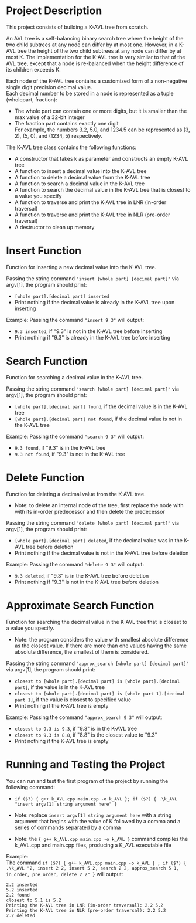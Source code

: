 # Project Description

This project consists of building a K-AVL tree from scratch.

An AVL tree is a self-balancing binary search tree where the height of the two child subtrees at any node can differ by at most one.
However, in a K-AVL tree the height of the two child subtrees at any node can differ by at most K.
The implementation for the K-AVL tree is very similar to that of the AVL tree, except that a node is re-balanced when the height difference of its children exceeds K.

Each node of the K-AVL tree contains a customized form of a non-negative single digit precision decimal value. <br />
Each decimal number to be stored in a node is represented as a tuple (wholepart, fraction):
- The whole part can contain one or more digits, but it is smaller than the max value of a 32-bit integer
- The fraction part contains exactly one digit <br />
For example, the numbers 3.2, 5.0, and 1234.5 can be represented as (3, 2), (5, 0), and (1234, 5) respectively.

The K-AVL tree class contains the following functions:
- A constructor that takes k as parameter and constructs an empty K-AVL tree
- A function to insert a decimal value into the K-AVL tree
- A function to delete a decimal value from the K-AVL tree
- A function to search a decimal value in the K-AVL tree
- A function to search the decimal value in the K-AVL tree that is closest to a value you specify
- A function to traverse and print the K-AVL tree in LNR (in-order traversal)
- A function to traverse and print the K-AVL tree in NLR (pre-order traversal)
- A destructor to clean up memory

# Insert Function

Function for inserting a new decimal value into the K-AVL tree.

Passing the string command `"insert [whole part] [decimal part]"` via argv[1], the program should print:
- `[whole part].[decimal part] inserted`
- Print nothing if the decimal value is already in the K-AVL tree upon inserting

Example:
Passing the command `"insert 9 3"` will output:
- `9.3 inserted`, if "9.3" is not in the K-AVL tree before inserting
- Print nothing if "9.3" is already in the K-AVL tree before inserting

# Search Function

Function for searching a decimal value in the K-AVL tree.

Passing the string command `"search [whole part] [decimal part]"` via argv[1], the program should print:
- `[whole part].[decimal part] found`, if the decimal value is in the K-AVL tree
- `[whole part].[decimal part] not found`, if the decimal value is not in the K-AVL tree

Example:
Passing the command `"search 9 3"` will output:
- `9.3 found`, if "9.3" is in the K-AVL tree
- `9.3 not found`, if "9.3" is not in the K-AVL tree

# Delete Function

Function for deleting a decimal value from the K-AVL tree. <br />

- Note: to delete an internal node of the tree, first replace the node with with its in-order predecessor and then delete the predecessor

Passing the string command `"delete [whole part] [decimal part]"` via argv[1], the program should print:
- `[whole part].[decimal part] deleted`, if the decimal value was in the K-AVL tree before deletion
- Print nothing if the decimal value is not in the K-AVL tree before deletion

Example:
Passing the command `"delete 9 3"` will output:
- `9.3 deleted`, if "9.3" is in the K-AVL tree before deletion
- Print nothing if "9.3" is not in the K-AVL tree before deletion

# Approximate Search Function

Function for searching the decimal value in the K-AVL tree that is closest to a value you specify.

- Note: the program considers the value with smallest absolute difference as the closest value.
        If there are more than one values having the same absolute difference, the smallest of them is considered.

Passing the string command `"approx_search [whole part] [decimal part]"` via argv[1], the program should print:
- `closest to [whole part].[decimal part] is [whole part].[decimal part]`, if the value is in the K-AVL tree
- `closest to [whole part].[decimal part] is [whole part 1].[decimal part 1]`, if the value is closest to specified value
- Print nothing if the K-AVL tree is empty

Example:
Passing the command `"approx_search 9 3"` will output:
- `closest to 9.3 is 9.3`, if "9.3" is in the K-AVL tree
- `closest to 9.3 is 8.8`, if "8.8" is the closest value to "9.3"
- Print nothing if the K-AVL tree is empty

# Running and Testing the Project

You can run and test the first program of the project by running the following command:

- `if ($?) { g++ k_AVL.cpp main.cpp -o k_AVL }; if ($?) { .\k_AVL "insert argv[1] string argument here" }`

- Note: replace `insert argv[1] string argument here` with a string argument that begins with the value of K followed by a comma and a series of commands separated by a comma

- Note: the `{ g++ k_AVL.cpp main.cpp -o k_AVL }` command compiles the k_AVL.cpp and main.cpp files, producing a K_AVL executable file

Example: <br />
The command `if ($?) { g++ k_AVL.cpp main.cpp -o k_AVL } ; if ($?) { .\k_AVL "2, insert 2 2, insert 5 2, search 2 2, approx_search 5 1, in_order, pre_order, delete 2 2" }` will output: <br />

`2.2 inserted` <br />
`5.2 inserted` <br />
`2.2 found` <br />
`closest to 5.1 is 5.2` <br />
`Printing the K-AVL tree in LNR (in-order traversal): 2.2 5.2` <br />
`Printing the K-AVL tree in NLR (pre-order traversal): 2.2 5.2` <br />
`2.2 deleted` <br />
